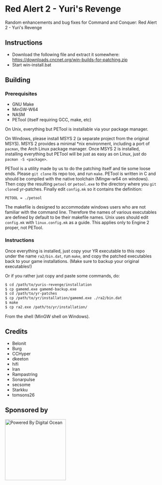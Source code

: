 Red Alert 2 - Yuri's Revenge
================================================================================
Random enhancements and bug fixes for Command and Conquer: Red Alert 2 - Yuri's Revenge


Instructions
--------------------------------------------------------------------------------

 - Download the following file and extract it somewhere: https://downloads.cncnet.org/win-builds-for-patching.zip
 - Start win-install.bat


Building
--------------------------------------------------------------------------------

### Prerequisites

 - GNU Make
 - MinGW-W64
 - NASM
 - PETool (itself requiring GCC, make, etc)

On Unix, everything but PETool is installable via your package manager.

On Windows, please install MSYS 2 (a separate project from the original MSYS).
MSYS 2 provides a minimal *nix environment, including a port of `pacman`, the
Arch Linux package manager. Once MSYS 2 is installed, installing everything but
PETool will be just as easy as on Linux, just do `pacman -S <package>`.

PETool is a utility made by us to do the patching itself and tie some loose
ends. Please `git clone` its repo too, and run `make`. PETool is written in C
and should be compiled with the native toolchain (Mingw-w64 on windows). Then
copy the resulting `petool` or `petool.exe` to the directory where you `git
clone`d yr-patches. Finally edit `config.mk` so it contains the definition:

```make
PETOOL = ./petool
```

The makefile is designed to accommodate windows users who are not familiar with
the command line. Therefore the names of various executables are defined by
default to be their makefile names. Unix uses should edit `config.mk` with
`linux.config.mk` as a guide. This applies only to Engine 2 proper, not PETool.

### Instructions

Once everything is installed, just copy your YR executable to this repo under
the name `ra2/bin.dat`, run `make`, and copy the patched executables back to
your game installations. (Make sure to backup your original executables!)

Or if you rather just copy and paste some commands, do:

```sh
$ cd /path/to/yuris-revenge/installation
$ cp gamemd.exe gamemd-backup.exe
$ cd /path/to/yr-patches
$ cp /path/to/yr/installation/gamemd.exe ./ra2/bin.dat
$ make
$ cp ra2.exe /path/to/yr/installation/
```

From the shell (MinGW shell on Windows).

Credits
--------------------------------------------------------------------------------

 - Belonit
 - Burg
 - CCHyper
 - dkeeton
 - hifi
 - Iran
 - Rampastring
 - Sonarpulse
 - secsome
 - Starkku
 - tomsons26

Sponsored by
------------
<a href="https://www.digitalocean.com/?refcode=337544e2ec7b&utm_campaign=Referral_Invite&utm_medium=opensource&utm_source=CnCNet" title="Powered by Digital Ocean" target="_blank">
    <img src="https://opensource.nyc3.cdn.digitaloceanspaces.com/attribution/assets/PoweredByDO/DO_Powered_by_Badge_blue.svg" width="201px" alt="Powered By Digital Ocean" />
</a>
